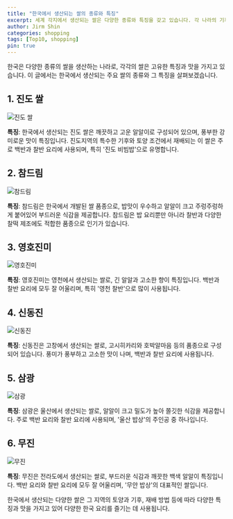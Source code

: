 ```yaml
---
title: "한국에서 생산되는 쌀의 종류와 특징"
excerpt: 세계 각지에서 생산되는 쌀은 다양한 종류와 특징을 갖고 있습니다. 각 나라의 기후, 토양, 재배 방법 등에 따라 쌀의 품질과 맛이 달라집니다. 이 글에서는 각 나라별 주요 쌀의 종류와 그 특징을 살펴보겠습니다.
author: Jirm Shin
categories: shopping
tags: [Top10, shopping]
pin: true
---
```


한국은 다양한 종류의 쌀을 생산하는 나라로, 각각의 쌀은 고유한 특징과 맛을 가지고 있습니다. 이 글에서는 한국에서 생산되는 주요 쌀의 종류와 그 특징을 살펴보겠습니다.

## 1. **진도 쌀**

![진도 쌀](https://source.unsplash.com/1600x900/?jindo-rice)

**특징**: 한국에서 생산되는 진도 쌀은 깨끗하고 고운 알알이로 구성되어 있으며, 풍부한 강미로운 맛이 특징입니다. 진도지역의 특수한 기후와 토양 조건에서 재배되는 이 쌀은 주로 백반과 찰반 요리에 사용되며, 특히 '진도 비빔밥'으로 유명합니다.

## 2. **참드림**

![참드림](https://source.unsplash.com/1600x900/?cham-rice)

**특징**: 참드림은 한국에서 개발된 쌀 품종으로, 밥맛이 우수하고 알알이 크고 주렁주렁하게 붙어있어 부드러운 식감을 제공합니다. 참드림은 밥 요리뿐만 아니라 찰반과 다양한 찰떡 제조에도 적합한 품종으로 인기가 있습니다.

## 3. **영호진미**

![영호진미](https://source.unsplash.com/1600x900/?yeonghojinmi-rice)

**특징**: 영호진미는 영천에서 생산되는 쌀로, 긴 알알과 고소한 향이 특징입니다. 백반과 찰반 요리에 모두 잘 어울리며, 특히 '영천 찰반'으로 많이 사용됩니다.

## 4. **신동진**

![신동진](https://source.unsplash.com/1600x900/?shindongjin-rice)

**특징**: 신동진은 고창에서 생산되는 쌀로, 고시히카리와 호박알마음 등의 품종으로 구성되어 있습니다. 풍미가 풍부하고 고소한 맛이 나며, 백반과 찰반 요리에 사용됩니다.

## 5. **삼광**

![삼광](https://source.unsplash.com/1600x900/?samgwang-rice)

**특징**: 삼광은 울산에서 생산되는 쌀로, 알알이 크고 밀도가 높아 쫄깃한 식감을 제공합니다. 주로 백반 요리와 찰반 요리에 사용되며, '울산 밥상'의 주인공 중 하나입니다.

## 6. **무진**

![무진](https://source.unsplash.com/1600x900/?mujin-rice)

**특징**: 무진은 전라도에서 생산되는 쌀로, 부드러운 식감과 깨끗한 백색 알알이 특징입니다. 백반 요리와 찰반 요리에 모두 잘 어울리며, '무안 밥상'의 대표적인 쌀입니다.

한국에서 생산되는 다양한 쌀은 그 지역의 토양과 기후, 재배 방법 등에 따라 다양한 특징과 맛을 가지고 있어 다양한 한국 요리를 즐기는 데 사용됩니다.